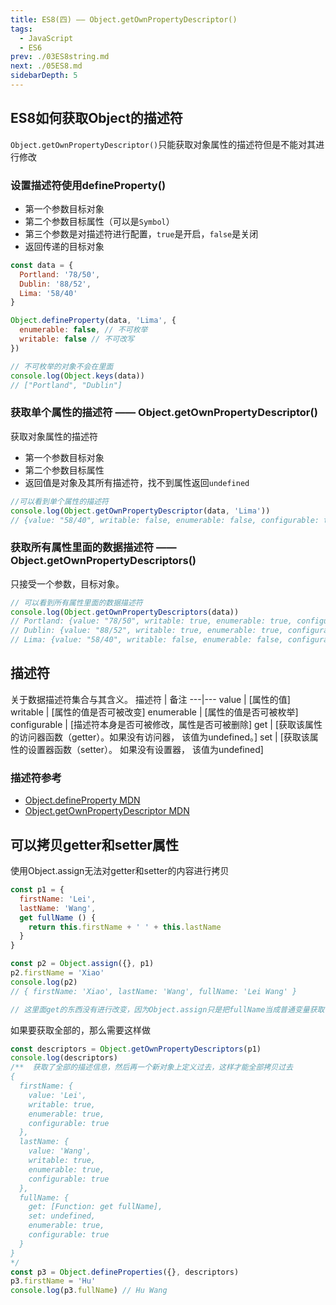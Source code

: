 ```yaml
---
title: ES8(四) —— Object.getOwnPropertyDescriptor()
tags: 
  - JavaScript
  - ES6
prev: ./03ES8string.md
next: ./05ES8.md
sidebarDepth: 5
---
```

## ES8如何获取Object的描述符
`Object.getOwnPropertyDescriptor()`只能获取对象属性的描述符但是不能对其进行修改
### 设置描述符使用defineProperty()
- 第一个参数目标对象
- 第二个参数目标属性（可以是`Symbol`）
- 第三个参数是对描述符进行配置，`true`是开启，`false`是关闭
- 返回传递的目标对象
```js
const data = {
  Portland: '78/50',
  Dublin: '88/52',
  Lima: '58/40'
}

Object.defineProperty(data, 'Lima', {
  enumerable: false, // 不可枚举
  writable: false // 不可改写
})

// 不可枚举的对象不会在里面
console.log(Object.keys(data))
// ["Portland", "Dublin"]
```
### 获取单个属性的描述符 —— Object.getOwnPropertyDescriptor()
获取对象属性的描述符
- 第一个参数目标对象
- 第二个参数目标属性
- 返回值是对象及其所有描述符，找不到属性返回`undefined`

```js
//可以看到单个属性的描述符
console.log(Object.getOwnPropertyDescriptor(data, 'Lima'))
// {value: "58/40", writable: false, enumerable: false, configurable: true}
```
### 获取所有属性里面的数据描述符 —— Object.getOwnPropertyDescriptors()
只接受一个参数，目标对象。
```js
// 可以看到所有属性里面的数据描述符
console.log(Object.getOwnPropertyDescriptors(data))
// Portland: {value: "78/50", writable: true, enumerable: true, configurable: true}
// Dublin: {value: "88/52", writable: true, enumerable: true, configurable: true}
// Lima: {value: "58/40", writable: false, enumerable: false, configurable: true}
```
## 描述符
关于数据描述符集合与其含义。
描述符 | 备注
---|---
value | [属性的值]
writable | [属性的值是否可被改变]
enumerable | [属性的值是否可被枚举]
configurable | [描述符本身是否可被修改，属性是否可被删除]
get | [获取该属性的访问器函数（getter）。如果没有访问器， 该值为undefined。]
set | [获取该属性的设置器函数（setter）。 如果没有设置器， 该值为undefined]

### 描述符参考
- [Object.defineProperty MDN](https://developer.mozilla.org/zh-CN/docs/Web/JavaScript/Reference/Global_Objects/Object/defineProperty)
- [Object.getOwnPropertyDescriptor MDN](https://developer.mozilla.org/zh-CN/docs/Web/JavaScript/Reference/Global_Objects/Object/getOwnPropertyDescriptor)

## 可以拷贝getter和setter属性
使用Object.assign无法对getter和setter的内容进行拷贝
```js
const p1 = {
  firstName: 'Lei',
  lastName: 'Wang',
  get fullName () {
    return this.firstName + ' ' + this.lastName
  }
}

const p2 = Object.assign({}, p1)
p2.firstName = 'Xiao'
console.log(p2)
// { firstName: 'Xiao', lastName: 'Wang', fullName: 'Lei Wang' }

// 这里面get的东西没有进行改变，因为Object.assign只是把fullName当成普通变量获取了
```
如果要获取全部的，那么需要这样做
```js
const descriptors = Object.getOwnPropertyDescriptors(p1)
console.log(descriptors)
/**  获取了全部的描述信息，然后再一个新对象上定义过去，这样才能全部拷贝过去
{
  firstName: {
    value: 'Lei',
    writable: true,
    enumerable: true,
    configurable: true
  },
  lastName: {
    value: 'Wang',
    writable: true,
    enumerable: true,
    configurable: true
  },
  fullName: {
    get: [Function: get fullName],
    set: undefined,
    enumerable: true,
    configurable: true
  }
}
*/
const p3 = Object.defineProperties({}, descriptors)
p3.firstName = 'Hu'
console.log(p3.fullName) // Hu Wang
```

